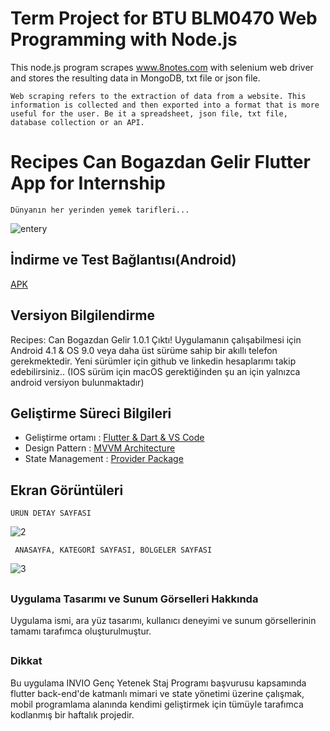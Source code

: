 # Term Project for BTU BLM0470 Web Programming with Node.js
This node.js program scrapes www.8notes.com with selenium web driver and stores the resulting data in MongoDB, txt file or json file.

    Web scraping refers to the extraction of data from a website. This information is collected and then exported into a format that is more useful for the user. Be it a spreadsheet, json file, txt file, database collection or an API.

# Recipes Can Bogazdan Gelir Flutter App for Internship
    Dünyanın her yerinden yemek tarifleri...
![entery](https://user-images.githubusercontent.com/43846778/114446354-d2191600-9bd9-11eb-920e-4dcd3c539135.jpg)
##

## İndirme ve Test Bağlantısı(Android)
[APK](https://drive.google.com/file/d/1aTdLSPRiaiii6Aw9ugnSJr7AuRVkvv1F/view?usp=sharing)


## Versiyon Bilgilendirme 
Recipes: Can Bogazdan Gelir 1.0.1 Çıktı!
Uygulamanın çalışabilmesi için Android 4.1 & OS 9.0 veya daha üst sürüme sahip bir  akıllı telefon gerekmektedir.
Yeni sürümler için github ve linkedin hesaplarımı takip edebilirsiniz..
(IOS sürüm için macOS gerektiğinden şu an için yalnızca android versiyon bulunmaktadır)


## Geliştirme Süreci Bilgileri 
* Geliştirme ortamı : [Flutter & Dart & VS Code](https://flutter.dev/)
* Design Pattern : [MVVM Architecture](https://medium.com/flutterdevs/design-patterns-in-flutter-part-3-mvvm-a310de4eb83)
* State Management : [Provider Package](https://pub.dev/packages/provider)




## Ekran Görüntüleri
    ÜRÜN DETAY SAYFASI
![2](https://user-images.githubusercontent.com/43846778/114446363-d34a4300-9bd9-11eb-8d4e-c5140c2448ee.jpg)
     
     ANASAYFA, KATEGORİ SAYFASI, BÖLGELER SAYFASI
![3](https://user-images.githubusercontent.com/43846778/114446371-d5140680-9bd9-11eb-9721-1865ae4f605d.jpg)
    
##

### Uygulama Tasarımı ve Sunum Görselleri Hakkında
Uygulama ismi, ara yüz tasarımı, kullanıcı deneyimi ve sunum görsellerinin tamamı tarafımca oluşturulmuştur. 

##

### Dikkat
Bu uygulama  INVIO Genç Yetenek Staj Programı başvurusu kapsamında flutter back-end'de katmanlı mimari ve state yönetimi üzerine çalışmak, mobil programlama alanında kendimi geliştirmek için tümüyle tarafımca kodlanmış bir haftalık projedir. 



